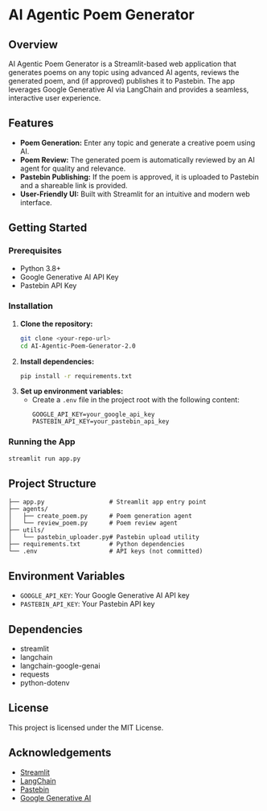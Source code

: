 # AI Agentic Poem Generator

## Overview
AI Agentic Poem Generator is a Streamlit-based web application that generates poems on any topic using advanced AI agents, reviews the generated poem, and (if approved) publishes it to Pastebin. The app leverages Google Generative AI via LangChain and provides a seamless, interactive user experience.

## Features
- **Poem Generation:** Enter any topic and generate a creative poem using AI.
- **Poem Review:** The generated poem is automatically reviewed by an AI agent for quality and relevance.
- **Pastebin Publishing:** If the poem is approved, it is uploaded to Pastebin and a shareable link is provided.
- **User-Friendly UI:** Built with Streamlit for an intuitive and modern web interface.

## Getting Started

### Prerequisites
- Python 3.8+
- Google Generative AI API Key
- Pastebin API Key

### Installation
1. **Clone the repository:**
   ```bash
   git clone <your-repo-url>
   cd AI-Agentic-Poem-Generator-2.0
   ```
2. **Install dependencies:**
   ```bash
   pip install -r requirements.txt
   ```
3. **Set up environment variables:**
   - Create a `.env` file in the project root with the following content:
     ```env
     GOOGLE_API_KEY=your_google_api_key
     PASTEBIN_API_KEY=your_pastebin_api_key
     ```

### Running the App
```bash
streamlit run app.py
```

## Project Structure
```
├── app.py                  # Streamlit app entry point
├── agents/
│   ├── create_poem.py      # Poem generation agent
│   └── review_poem.py      # Poem review agent
├── utils/
│   └── pastebin_uploader.py# Pastebin upload utility
├── requirements.txt        # Python dependencies
└── .env                    # API keys (not committed)
```

## Environment Variables
- `GOOGLE_API_KEY`: Your Google Generative AI API key
- `PASTEBIN_API_KEY`: Your Pastebin API key

## Dependencies
- streamlit
- langchain
- langchain-google-genai
- requests
- python-dotenv

## License
This project is licensed under the MIT License.

## Acknowledgements
- [Streamlit](https://streamlit.io/)
- [LangChain](https://python.langchain.com/)
- [Pastebin](https://pastebin.com/)
- [Google Generative AI](https://ai.google/)
